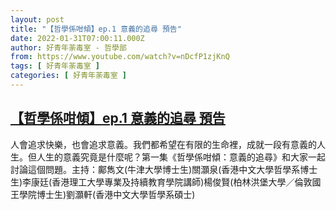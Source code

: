 ```yaml
---
layout: post
title: "【哲學係咁傾】ep.1 意義的追尋 預告"
date: 2022-01-31T07:00:11.000Z
author: 好青年荼毒室 - 哲學部
from: https://www.youtube.com/watch?v=nDcfP1zjKnQ
tags: [ 好青年荼毒室 ]
categories: [ 好青年荼毒室 ]
---
```

<!--1643612411000-->
[【哲學係咁傾】ep.1 意義的追尋 預告](https://www.youtube.com/watch?v=nDcfP1zjKnQ)
------

<div>
人會追求快樂，也會追求意義。我們都希望在有限的生命裡，成就一段有意義的人生。但人生的意義究竟是什麼呢？第一集《哲學係咁傾：意義的追尋》和大家一起討論這個問題。主持：鄺雋文(牛津大學博士生)關灝泉(香港中文大學哲學系博士生)李康廷(香港理工大學專業及持續教育學院講師)楊俊賢(柏林洪堡大學／倫敦國王學院博士生)劉灝軒(香港中文大學哲學系碩士)
</div>
